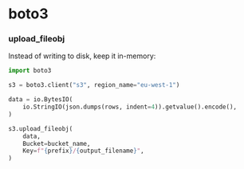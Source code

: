 # boto3
### upload_fileobj
Instead of writing to disk, keep it in-memory:
```python
import boto3

s3 = boto3.client("s3", region_name="eu-west-1")

data = io.BytesIO(
    io.StringIO(json.dumps(rows, indent=4)).getvalue().encode(),
)

s3.upload_fileobj(
    data,
    Bucket=bucket_name,
    Key=f"{prefix}/{output_filename}",
)
```